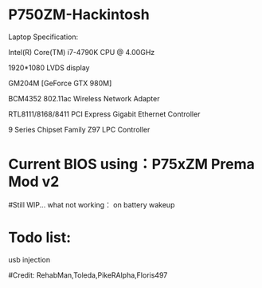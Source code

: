 # P750ZM-Hackintosh

Laptop Specification:

  Intel(R) Core(TM) i7-4790K CPU @ 4.00GHz
  
  1920*1080 LVDS display
  
  GM204M [GeForce GTX 980M]
  
  BCM4352 802.11ac Wireless Network Adapter
  
  RTL8111/8168/8411 PCI Express Gigabit Ethernet Controller
  
  9 Series Chipset Family Z97 LPC Controller
  
# Current BIOS using：P75xZM Prema Mod v2

#Still WIP... what not working：
  on battery wakeup
  
# Todo list:
  usb injection
  

#Credit: 
  RehabMan,Toleda,PikeRAlpha,Floris497
